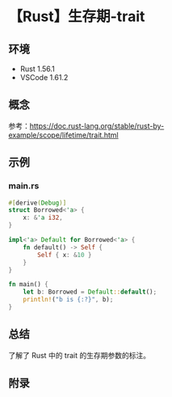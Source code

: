 # 【Rust】生存期-trait

## 环境

- Rust 1.56.1
- VSCode 1.61.2

## 概念

参考：<https://doc.rust-lang.org/stable/rust-by-example/scope/lifetime/trait.html>  

## 示例

### main.rs

```rust
#[derive(Debug)]
struct Borrowed<'a> {
    x: &'a i32,
}

impl<'a> Default for Borrowed<'a> {
    fn default() -> Self {
        Self { x: &10 }
    }
}

fn main() {
    let b: Borrowed = Default::default();
    println!("b is {:?}", b);
}
```

## 总结

了解了 Rust 中的 trait 的生存期参数的标注。

## 附录
